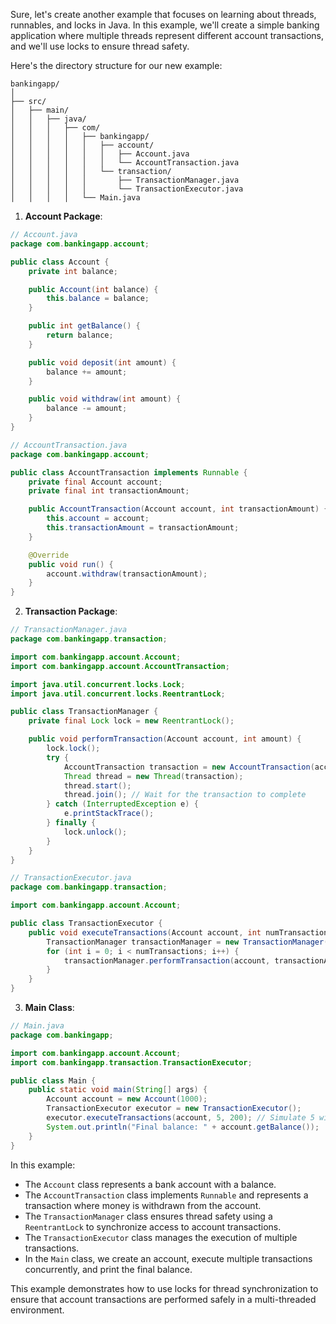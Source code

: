 Sure, let's create another example that focuses on learning about threads, runnables, and locks in Java. In this example, we'll create a simple banking application where multiple threads represent different account transactions, and we'll use locks to ensure thread safety.

Here's the directory structure for our new example:

```
bankingapp/
│
├── src/
│   ├── main/
│   │   ├── java/
│   │   │   ├── com/
│   │   │   │   ├── bankingapp/
│   │   │   │   │   ├── account/
│   │   │   │   │   │   ├── Account.java
│   │   │   │   │   │   └── AccountTransaction.java
│   │   │   │   │   └── transaction/
│   │   │   │   │       ├── TransactionManager.java
│   │   │   │   │       └── TransactionExecutor.java
│   │   │   │   └── Main.java
```

1. **Account Package**:

```java
// Account.java
package com.bankingapp.account;

public class Account {
    private int balance;

    public Account(int balance) {
        this.balance = balance;
    }

    public int getBalance() {
        return balance;
    }

    public void deposit(int amount) {
        balance += amount;
    }

    public void withdraw(int amount) {
        balance -= amount;
    }
}

// AccountTransaction.java
package com.bankingapp.account;

public class AccountTransaction implements Runnable {
    private final Account account;
    private final int transactionAmount;

    public AccountTransaction(Account account, int transactionAmount) {
        this.account = account;
        this.transactionAmount = transactionAmount;
    }

    @Override
    public void run() {
        account.withdraw(transactionAmount);
    }
}
```

2. **Transaction Package**:

```java
// TransactionManager.java
package com.bankingapp.transaction;

import com.bankingapp.account.Account;
import com.bankingapp.account.AccountTransaction;

import java.util.concurrent.locks.Lock;
import java.util.concurrent.locks.ReentrantLock;

public class TransactionManager {
    private final Lock lock = new ReentrantLock();

    public void performTransaction(Account account, int amount) {
        lock.lock();
        try {
            AccountTransaction transaction = new AccountTransaction(account, amount);
            Thread thread = new Thread(transaction);
            thread.start();
            thread.join(); // Wait for the transaction to complete
        } catch (InterruptedException e) {
            e.printStackTrace();
        } finally {
            lock.unlock();
        }
    }
}

// TransactionExecutor.java
package com.bankingapp.transaction;

import com.bankingapp.account.Account;

public class TransactionExecutor {
    public void executeTransactions(Account account, int numTransactions, int transactionAmount) {
        TransactionManager transactionManager = new TransactionManager();
        for (int i = 0; i < numTransactions; i++) {
            transactionManager.performTransaction(account, transactionAmount);
        }
    }
}
```

3. **Main Class**:

```java
// Main.java
package com.bankingapp;

import com.bankingapp.account.Account;
import com.bankingapp.transaction.TransactionExecutor;

public class Main {
    public static void main(String[] args) {
        Account account = new Account(1000);
        TransactionExecutor executor = new TransactionExecutor();
        executor.executeTransactions(account, 5, 200); // Simulate 5 withdrawals of 200 each
        System.out.println("Final balance: " + account.getBalance());
    }
}
```

In this example:

- The `Account` class represents a bank account with a balance.
- The `AccountTransaction` class implements `Runnable` and represents a transaction where money is withdrawn from the account.
- The `TransactionManager` class ensures thread safety using a `ReentrantLock` to synchronize access to account transactions.
- The `TransactionExecutor` class manages the execution of multiple transactions.
- In the `Main` class, we create an account, execute multiple transactions concurrently, and print the final balance.

This example demonstrates how to use locks for thread synchronization to ensure that account transactions are performed safely in a multi-threaded environment.